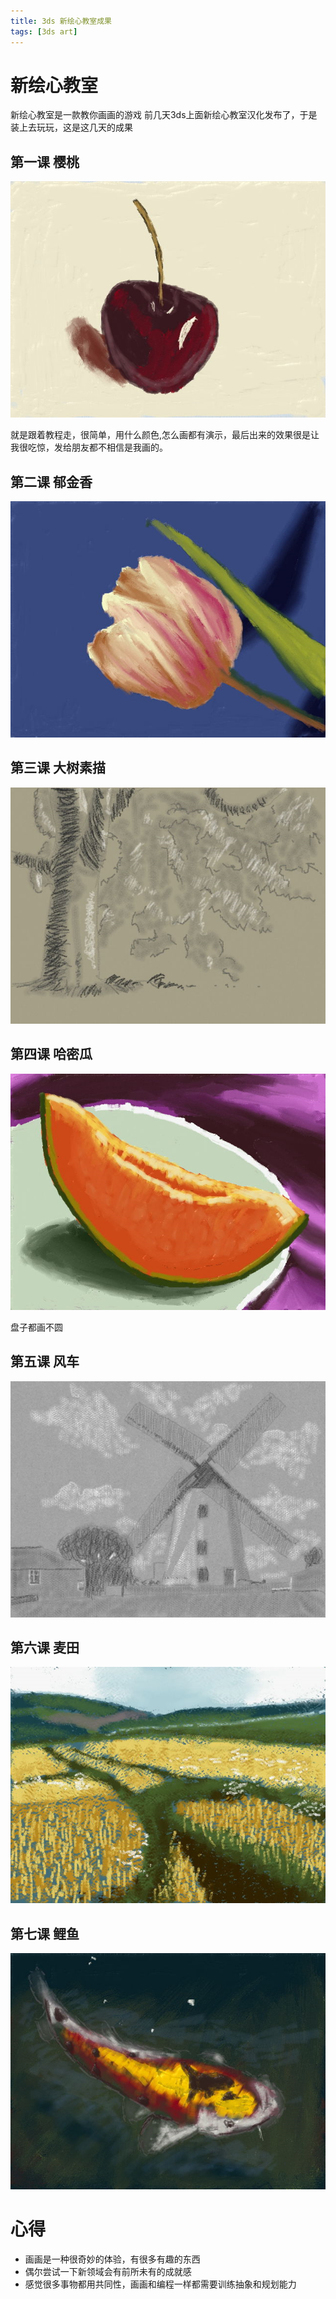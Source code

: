 ```yaml
---
title: 3ds 新绘心教室成果
tags: [3ds art]
---
```


#  新绘心教室
 新绘心教室是一款教你画画的游戏 
前几天3ds上面新绘心教室汉化发布了，于是装上去玩玩，这是这几天的成果

## 第一课 樱桃
![](/assets/posts/2016-4-11-3ds-new-art-academy/6c24ec0932da613c2c66c234d4e023a1.png)

就是跟着教程走，很简单，用什么颜色,怎么画都有演示，最后出来的效果很是让我很吃惊，发给朋友都不相信是我画的。

## 第二课 郁金香

![](/assets/posts/2016-4-11-3ds-new-art-academy/a8aded8974d76e83496faad06a81b664.png)

## 第三课 大树素描

![](/assets/posts/2016-4-11-3ds-new-art-academy/88957b1b8dd9140ebac409dd6a995ad8.png)

## 第四课 哈密瓜

![](/assets/posts/2016-4-11-3ds-new-art-academy/5324d03e7d7efcf5cc553f936577fd5d.png)

盘子都画不圆

## 第五课 风车

![](/assets/posts/2016-4-11-3ds-new-art-academy/be1d0ae3fb61ad0f86279e6ff3b4385a.png)

## 第六课 麦田

![](/assets/posts/2016-4-11-3ds-new-art-academy/62d97165b0a417eca06c1fa67e169980.png)


## 第七课 鲤鱼

![](/assets/posts/2016-4-11-3ds-new-art-academy/122c8d373a58769d7ef76abe7d438787.png)

# 心得
* 画画是一种很奇妙的体验，有很多有趣的东西
* 偶尔尝试一下新领域会有前所未有的成就感
* 感觉很多事物都用共同性，画画和编程一样都需要训练抽象和规划能力
